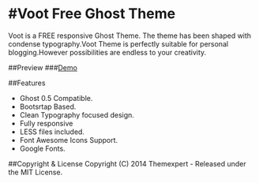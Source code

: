 #Voot Free Ghost Theme 
====
Voot is a FREE responsive Ghost Theme. The theme has been shaped with condense typography.Voot Theme is perfectly suitable for personal blogging.However possibilities are endless to your creativity.

##Preview
###[Demo](http://voot.ghost.themexpert.com)


##Features
- Ghost 0.5 Compatible.
- Bootsrtap Based.
- Clean Typography focused design.
- Fully responsive
- LESS files included.
- Font Awesome Icons Support.
- Google Fonts.

##Copyright & License
Copyright (C) 2014 Themexpert - Released under the MIT License.
